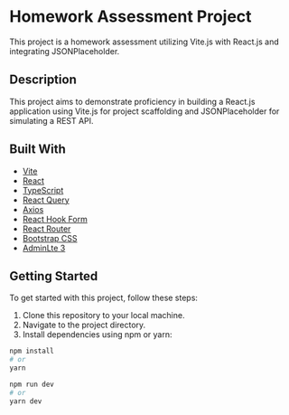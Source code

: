 # Homework Assessment Project

This project is a homework assessment utilizing Vite.js with React.js and integrating JSONPlaceholder.

## Description

This project aims to demonstrate proficiency in building a React.js application using Vite.js for project scaffolding and JSONPlaceholder for simulating a REST API.

## Built With

- [Vite](https://vitejs.dev/)
- [React](https://reactjs.org/)
- [TypeScript](https://www.typescriptlang.org/)
- [React Query](https://react-query.tanstack.com/)
- [Axios](https://axios-http.com/)
- [React Hook Form](https://react-hook-form.com/)
- [React Router](https://reactrouter.com/)
- [Bootstrap CSS](https://getbootstrap.com/)
- [AdminLte 3](https://adminlte.io/)

## Getting Started

To get started with this project, follow these steps:

1. Clone this repository to your local machine.
2. Navigate to the project directory.
3. Install dependencies using npm or yarn:

```bash
npm install
# or
yarn

npm run dev
# or
yarn dev
```
